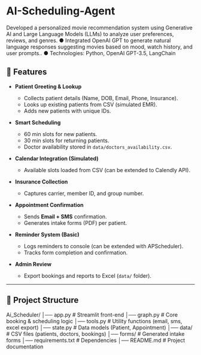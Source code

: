 # AI-Scheduling-Agent
Developed a personalized movie recommendation system using Generative AI and Large Language Models (LLMs) to analyze user preferences, reviews, and genres. ● Integrated OpenAI GPT to generate natural language responses suggesting movies based on mood, watch history, and user prompts.. ● Technologies: Python, OpenAI GPT-3.5, LangChain

## 🚀 Features

- **Patient Greeting & Lookup**
  - Collects patient details (Name, DOB, Email, Phone, Insurance).
  - Looks up existing patients from CSV (simulated EMR).
  - Adds new patients with unique IDs.

- **Smart Scheduling**
  - 60 min slots for new patients.
  - 30 min slots for returning patients.
  - Doctor availability stored in `data/doctors_availability.csv`.

- **Calendar Integration (Simulated)**
  - Available slots loaded from CSV (can be extended to Calendly API).

- **Insurance Collection**
  - Captures carrier, member ID, and group number.

- **Appointment Confirmation**
  - Sends **Email + SMS** confirmation.
  - Generates intake forms (PDF) per patient.

- **Reminder System (Basic)**
  - Logs reminders to console (can be extended with APScheduler).
  - Tracks form completion and confirmation.

- **Admin Review**
  - Export bookings and reports to Excel (`data/` folder).

---

## 📂 Project Structure

Ai_Scheduler/
│── app.py # Streamlit front-end
│── graph.py # Core booking & scheduling logic
│── tools.py # Utility functions (email, sms, excel export)
│── state.py # Data models (Patient, Appointment)
│── data/ # CSV files (patients, doctors, bookings)
│── forms/ # Generated intake forms
│── requirements.txt # Dependencies
│── README.md # Project documentation
